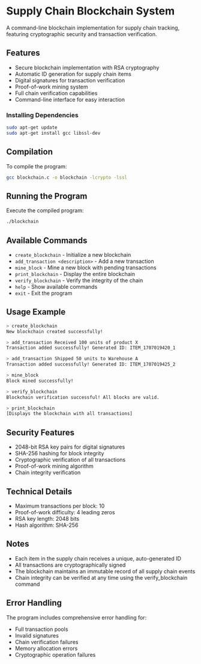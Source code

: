# Supply Chain Blockchain System

A command-line blockchain implementation for supply chain tracking, featuring cryptographic security and transaction verification.

## Features

- Secure blockchain implementation with RSA cryptography
- Automatic ID generation for supply chain items
- Digital signatures for transaction verification
- Proof-of-work mining system
- Full chain verification capabilities
- Command-line interface for easy interaction

### Installing Dependencies

```bash
sudo apt-get update
sudo apt-get install gcc libssl-dev
```

## Compilation

To compile the program:

```bash
gcc blockchain.c -o blockchain -lcrypto -lssl
```

## Running the Program

Execute the compiled program:

```bash
./blockchain
```

## Available Commands

- `create_blockchain` - Initialize a new blockchain
- `add_transaction <description>` - Add a new transaction
- `mine_block` - Mine a new block with pending transactions
- `print_blockchain` - Display the entire blockchain
- `verify_blockchain` - Verify the integrity of the chain
- `help` - Show available commands
- `exit` - Exit the program

## Usage Example

```bash
> create_blockchain
New blockchain created successfully!

> add_transaction Received 100 units of product X
Transaction added successfully! Generated ID: ITEM_1707019420_1

> add_transaction Shipped 50 units to Warehouse A
Transaction added successfully! Generated ID: ITEM_1707019425_2

> mine_block
Block mined successfully!

> verify_blockchain
Blockchain verification successful! All blocks are valid.

> print_blockchain
[Displays the blockchain with all transactions]
```

## Security Features

- 2048-bit RSA key pairs for digital signatures
- SHA-256 hashing for block integrity
- Cryptographic verification of all transactions
- Proof-of-work mining algorithm
- Chain integrity verification

## Technical Details

- Maximum transactions per block: 10
- Proof-of-work difficulty: 4 leading zeros
- RSA key length: 2048 bits
- Hash algorithm: SHA-256

## Notes

- Each item in the supply chain receives a unique, auto-generated ID
- All transactions are cryptographically signed
- The blockchain maintains an immutable record of all supply chain events
- Chain integrity can be verified at any time using the verify_blockchain command

## Error Handling

The program includes comprehensive error handling for:

- Full transaction pools
- Invalid signatures
- Chain verification failures
- Memory allocation errors
- Cryptographic operation failures
